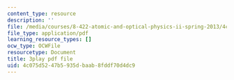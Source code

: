 ```yaml
---
content_type: resource
description: ''
file: /media/courses/8-422-atomic-and-optical-physics-ii-spring-2013/4c075d5247b5935dbaab8fddf70d4dc9_TJUXTASd0g0.pdf
file_type: application/pdf
learning_resource_types: []
ocw_type: OCWFile
resourcetype: Document
title: 3play pdf file
uid: 4c075d52-47b5-935d-baab-8fddf70d4dc9
---
```

